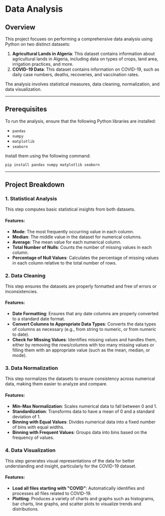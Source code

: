 # Data Analysis 

## Overview
This project focuses on performing a comprehensive data analysis using Python on two distinct datasets:
1. **Agricultural Lands in Algeria**: This dataset contains information about agricultural lands in Algeria, including data on types of crops, land area, irrigation practices, and more.
2. **COVID-19 Data**: This dataset contains information on COVID-19, such as daily case numbers, deaths, recoveries, and vaccination rates.

The analysis involves statistical measures, data cleaning, normalization, and data visualization.

---

## Prerequisites
To run the analysis, ensure that the following Python libraries are installed:

- `pandas`
- `numpy`
- `matplotlib`
- `seaborn`

Install them using the following command:

```bash
pip install pandas numpy matplotlib seaborn
```

---

## Project Breakdown

### 1. Statistical Analysis

This step computes basic statistical insights from both datasets.

#### Features:
- **Mode**: The most frequently occurring value in each column.
- **Median**: The middle value in the dataset for numerical columns.
- **Average**: The mean value for each numerical column.
- **Total Number of Nulls**: Counts the number of missing values in each column.
- **Percentage of Null Values**: Calculates the percentage of missing values in each column relative to the total number of rows.

### 2. Data Cleaning

This step ensures the datasets are properly formatted and free of errors or inconsistencies.

#### Features:
- **Date Formatting**: Ensures that any date columns are properly converted to a standard date format.
- **Convert Columns to Appropriate Data Types**: Converts the data types of columns as necessary (e.g., from string to numeric, or from numeric to date).
- **Check for Missing Values**: Identifies missing values and handles them, either by removing the rows/columns with too many missing values or filling them with an appropriate value (such as the mean, median, or mode).

### 3. Data Normalization

This step normalizes the datasets to ensure consistency across numerical data, making them easier to analyze and compare.

#### Features:
- **Min-Max Normalization**: Scales numerical data to fall between 0 and 1.
- **Standardization**: Transforms data to have a mean of 0 and a standard deviation of 1.
- **Binning with Equal Values**: Divides numerical data into a fixed number of bins with equal widths.
- **Binning with Frequent Values**: Groups data into bins based on the frequency of values.

### 4. Data Visualization

This step generates visual representations of the data for better understanding and insight, particularly for the COVID-19 dataset.

#### Features:
- **Load all files starting with "COVID"**: Automatically identifies and processes all files related to COVID-19.
- **Plotting**: Produces a variety of charts and graphs such as histograms, bar charts, line graphs, and scatter plots to visualize trends and distributions.


